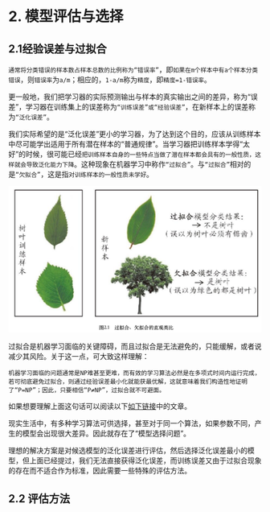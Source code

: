 # 2. 模型评估与选择

## 2.1经验误差与过拟合

`通常将分类错误的样本数占样本总数的比例称为“错误率”`，即`如果在m个样本中有a个样本分类错误`，则`错误率`为`a/m`；相应的，`1-a/m`称为`精度`，即`精度=1-错误率`。

更一般地，我们把学习器的实际预测输出与样本的真实输出之间的差异，称为“误差”，学习器在训练集上的误差称为`“训练误差”或“经验误差”`，在新样本上的误差称为`“泛化误差”`。

我们实际希望的是“泛化误差”更小的学习器，为了达到这个目的，应该从训练样本中尽可能学出适用于所有潜在样本的“普通规律”。当学习器把训练样本学得“太好”的时候，很可能已经`把训练样本自身的一些特点当做了潜在样本都会具有的一般性质，这样就会导致泛化能力下降`。这种现象在机器学习中称作`“过拟合”`。与`“过拟合”`相对的是`“欠拟合”`，这是指`对训练样本的一般性质未学好`。

![](2.1.png)

过拟合是机器学习面临的关键障碍，而且过拟合是无法避免的，只能缓解，或者说减少其风险。关于这一点，可大致这样理解：

`机器学习面临的问题通常是NP难甚至更难，而有效的学习算法必然是在多项式时间内运行完成，若可彻底避免过拟合，则通过经验误差最小化就能获最优解，这就意味着我们构造性地证明了“P=NP”；因此，只要相信“P≠NP”，过拟合就不可避面。`

如果想要理解上面这句话可以阅读以下[如下链接](https://zhuanlan.zhihu.com/p/143003261)中的文章。

现实生活中，有多种学习算法可供选择，甚至对于同一个算法，如果参数不同，产生的模型会出现很大差异。因此就存在了“模型选择问题”。

理想的解决方案是对候选模型的泛化误差进行评估，然后选择泛化误差最小的模型，但上面已经提过，我们无法直接获得泛化误差，而训练误差又由于过拟合现象的存在而不适合作为标准，因此需要一些特殊的评估方法。

## 2.2 评估方法

